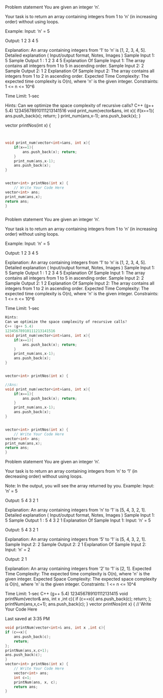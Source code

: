 
Problem statement
You are given an integer ‘n’.



Your task is to return an array containing integers from 1 to ‘n’ (in increasing order) without using loops.



Example:
Input: ‘n’ = 5

Output: 1 2 3 4 5

Explanation: An array containing integers from ‘1’ to ‘n’ is [1, 2, 3, 4, 5].
Detailed explanation ( Input/output format, Notes, Images )
Sample Input 1:
5
Sample Output 1 :
1 2 3 4 5
Explanation Of Sample Input 1:
The array contains all integers from 1 to 5 in ascending order.
Sample Input 2:
2
Sample Output 2:
1 2
Explanation Of Sample Input 2:
The array contains all integers from 1 to 2 in ascending order.
Expected Time Complexity:
The expected time complexity is O(n), where 'n' is the given integer.
Constraints:
1 <= n <= 10^6

Time Limit: 1-sec


Hints:
Can we optimize the space complexity of recursive calls?
C++ (g++ 5.4)
12345678910111213141516
void print_num(vector<int>&ans, int x){
    if(x==1){
        ans.push_back(x); return;
    }
    print_num(ans,x-1);
    ans.push_back(x);
}


vector<int> printNos(int x) {


```cpp


void print_num(vector<int>&ans, int x){
    if(x==1){
        ans.push_back(x); return;
    }
    print_num(ans,x-1);
    ans.push_back(x);
}


vector<int> printNos(int x) {
    // Write Your Code Here
vector<int> ans;
print_num(ans,x);
return ans;
}



```






Problem statement
You are given an integer ‘n’.



Your task is to return an array containing integers from 1 to ‘n’ (in increasing order) without using loops.



Example:
Input: ‘n’ = 5

Output: 1 2 3 4 5

Explanation: An array containing integers from ‘1’ to ‘n’ is [1, 2, 3, 4, 5].
Detailed explanation ( Input/output format, Notes, Images )
Sample Input 1:
5
Sample Output 1 :
1 2 3 4 5
Explanation Of Sample Input 1:
The array contains all integers from 1 to 5 in ascending order.
Sample Input 2:
2
Sample Output 2:
1 2
Explanation Of Sample Input 2:
The array contains all integers from 1 to 2 in ascending order.
Expected Time Complexity:
The expected time complexity is O(n), where 'n' is the given integer.
Constraints:
1 <= n <= 10^6

Time Limit: 1-sec

``` cpp
Hints:
Can we optimize the space complexity of recursive calls?
C++ (g++ 5.4)
12345678910111213141516
void print_num(vector<int>&ans, int x){
    if(x==1){
        ans.push_back(x); return;
    }
    print_num(ans,x-1);
    ans.push_back(x);
}


vector<int> printNos(int x) {

//Ans:
void print_num(vector<int>&ans, int x){
    if(x==1){
        ans.push_back(x); return;
    }
    print_num(ans,x-1);
    ans.push_back(x);
}


vector<int> printNos(int x) {
    // Write Your Code Here
vector<int> ans;
print_num(ans,x);
return ans;
}


```






Problem statement
You are given an integer ‘n’.



Your task is to return an array containing integers from ‘n’ to ‘1’ (in decreasing order) without using loops.



Note:
In the output, you will see the array returned by you.
Example:
Input: ‘n’ = 5

Output: 5 4 3 2 1

Explanation: An array containing integers from ‘n’ to ‘1’ is [5, 4, 3, 2, 1].
Detailed explanation ( Input/output format, Notes, Images )
Sample Input 1:
5
Sample Output 1 :
5 4 3 2 1
Explanation Of Sample Input 1:
Input: ‘n’ = 5

Output: 5 4 3 2 1

Explanation: An array containing integers from ‘5’ to ‘1’ is [5, 4, 3, 2, 1].
Sample Input 2:
2
Sample Output 2:
2 1
Explanation Of Sample Input 2:
Input: ‘n’ = 2

Output: 2 1

Explanation: An array containing integers from ‘2’ to ‘1’ is [2, 1].
Expected Time Complexity:
The expected time complexity is O(n), where 'n' is the given integer.
Expected Space Complexity:
The expected space complexity is O(n), where 'n' is the given integer.
Constraints:
1 <= n <= 10^4

Time Limit: 1-sec
C++ (g++ 5.4)
123456789101112131415
void printNum(vector<int>& ans, int x ,int c){
if (c==x){
    ans.push_back(c);
    return;
};
printNum(ans,x,c+1);
ans.push_back(c);
}
vector<int> printNos(int x) {
    // Write Your Code Here

Last saved at 3:35 PM


```cpp
void printNum(vector<int>& ans, int x ,int c){
if (c==x){
    ans.push_back(c);
    return;
};
printNum(ans,x,c+1);
ans.push_back(c);
}
vector<int> printNos(int x) {
    // Write Your Code Here
    vector<int> ans;
    int c=1;
    printNum(ans, x, c);
    return ans;
}
```


